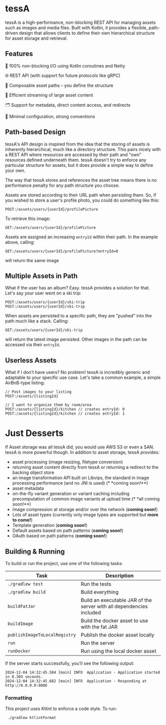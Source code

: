 # tessA

tessA is a high-performance, non-blocking REST API for managing assets such as images and media files.
Built with Kotlin, it provides a flexible, path-driven design that allows clients to define their own hierarchical
structure for asset storage and retrieval.

## Features

🚀 100% non-blocking I/O using Kotlin coroutines and Netty

🌐 REST API (with support for future protocols like gRPC)

🧩 Composable asset paths – you define the structure

🎯 Efficient streaming of large asset content

🗂️ Support for metadata, direct content access, and redirects

🧼 Minimal configuration, strong conventions

## Path-based Design

tessA's API design is inspired from the idea that the storing of assets is inherently hierarchical, much like a
directory structure. This pairs nicely with a REST API where resources are accessed by their path and "own" resources
defined underneath them. tessA doesn't try to enforce any particular structure for assets, but it does provide a
simple way to define your own.

The way that tessA stores and references the asset tree means there is no performance penalty for any path structure you
choose.

Assets are stored according to their URL path when persisting them. So, if you wished to store a user's profile photo,
you could do
something like this:

```
POST:/assets/users/{userId}/profilePicture
```

To retrieve this image:

```
GET:/assets/users/{userId}/profilePicture
```

Assets are assigned an increasing `entryId` within their path. In the example above, calling:

```
GET:/assets/users/{userId}/profilePicture?entryId=0
```

will return the same image

## Multiple Assets in Path

What if the user has an album? Easy. tessA provides a solution for that. Let's say your user went on a ski trip:

```
POST:/assets/users/{userId}/ski-trip
POST:/assets/users/{userId}/ski-trip
```

When assets are persisted to a specific path, they are "pushed" into the path much like a stack. Calling:

```
GET:/assets/users/{userId}/ski-trip
```

will return the latest image persisted. Other images in the path can be accessed via their `entryId`.

## Userless Assets

What if I don't have users? No problem! tessA is incredibly generic and adaptable to your specific use case. Let's take
a
common example, a simple AirBnB-type listing:

```
// Post images to your listing
POST:/assets/{listingId}

// I want to organize them by room/area
POST:/assets/{listingId}/kitchen // creates entryId: 0
POST:/assets/{listingId}/kitchen // creates entryId: 1
```

# Just Desserts

If Asset storage was all tessA did, you would use AWS S3 or even a SAN. tessA is more powerful though. In addition to
asset storage,
tessA provides:

- asset processing (image resizing, filetype conversion)
- returning asset content directly from tessA or returning a redirect to the backing object store
- an image transformation API built on Libvips, the standard in image processing performance (and no JNI is used) (*
  *coming soon!**)
- asset metadata
- on-the-fly variant generation or variant caching including precomputation of common image variants at upload time (*
  *all coming soon!**)
- image compression at storage and/or over the network (**coming soon!**)
- Lots of asset types (currently only image types are supported but **more to come!**)
- Template generation (**coming soon!**)
- Default assets based on path patterns (**coming soon!**)
- OAuth based on path patterns (**coming soon!**)

## Building & Running

To build or run the project, use one of the following tasks:

| Task                          | Description                                                          |
|-------------------------------|----------------------------------------------------------------------|
| `./gradlew test`              | Run the tests                                                        |
| `./gradlew build`             | Build everything                                                     |
| `buildFatJar`                 | Build an executable JAR of the server with all dependencies included |
| `buildImage`                  | Build the docker asset to use with the fat JAR                       |
| `publishImageToLocalRegistry` | Publish the docker asset locally                                     |
| `run`                         | Run the server                                                       |
| `runDocker`                   | Run using the local docker asset                                     |

If the server starts successfully, you'll see the following output:

```
2024-12-04 14:32:45.584 [main] INFO  Application - Application started in 0.303 seconds.
2024-12-04 14:32:45.682 [main] INFO  Application - Responding at http://0.0.0.0:8080
```

### Formatting

This project uses Ktlint to enforce a code style. To run:

```shell
 ./gradlew ktlintFormat
```

